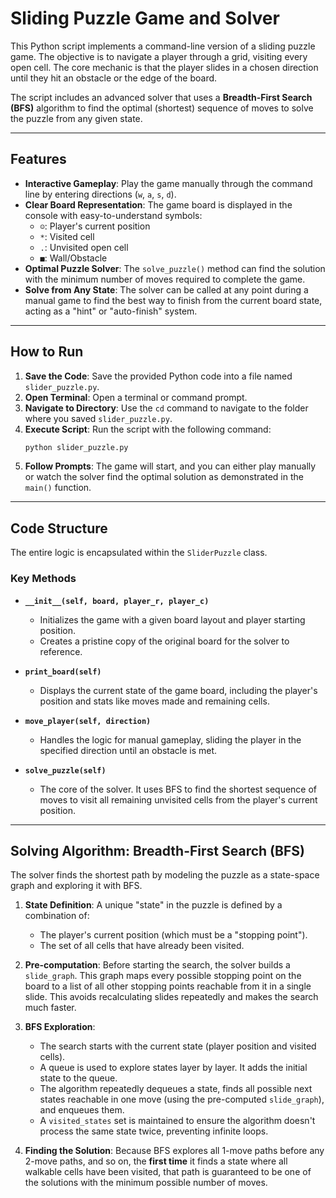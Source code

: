 # Sliding Puzzle Game and Solver

This Python script implements a command-line version of a sliding puzzle game. The objective is to navigate a player through a grid, visiting every open cell. The core mechanic is that the player slides in a chosen direction until they hit an obstacle or the edge of the board.

The script includes an advanced solver that uses a **Breadth-First Search (BFS)** algorithm to find the optimal (shortest) sequence of moves to solve the puzzle from any given state.

---

## Features

- **Interactive Gameplay**: Play the game manually through the command line by entering directions (`w`, `a`, `s`, `d`).
- **Clear Board Representation**: The game board is displayed in the console with easy-to-understand symbols:
    - `☺`: Player's current position
    - `*`: Visited cell
    - `.`: Unvisited open cell
    - `■`: Wall/Obstacle
- **Optimal Puzzle Solver**: The `solve_puzzle()` method can find the solution with the minimum number of moves required to complete the game.
- **Solve from Any State**: The solver can be called at any point during a manual game to find the best way to finish from the current board state, acting as a "hint" or "auto-finish" system.

---

## How to Run

1.  **Save the Code**: Save the provided Python code into a file named `slider_puzzle.py`.
2.  **Open Terminal**: Open a terminal or command prompt.
3.  **Navigate to Directory**: Use the `cd` command to navigate to the folder where you saved `slider_puzzle.py`.
4.  **Execute Script**: Run the script with the following command:
    ```bash
    python slider_puzzle.py
    ```
5.  **Follow Prompts**: The game will start, and you can either play manually or watch the solver find the optimal solution as demonstrated in the `main()` function.

---

## Code Structure

The entire logic is encapsulated within the `SliderPuzzle` class.

### Key Methods

- **`__init__(self, board, player_r, player_c)`**
  - Initializes the game with a given board layout and player starting position.
  - Creates a pristine copy of the original board for the solver to reference.

- **`print_board(self)`**
  - Displays the current state of the game board, including the player's position and stats like moves made and remaining cells.

- **`move_player(self, direction)`**
  - Handles the logic for manual gameplay, sliding the player in the specified direction until an obstacle is met.

- **`solve_puzzle(self)`**
  - The core of the solver. It uses BFS to find the shortest sequence of moves to visit all remaining unvisited cells from the player's current position.

---

## Solving Algorithm: Breadth-First Search (BFS)

The solver finds the shortest path by modeling the puzzle as a state-space graph and exploring it with BFS.

1.  **State Definition**: A unique "state" in the puzzle is defined by a combination of:
    - The player's current position (which must be a "stopping point").
    - The set of all cells that have already been visited.

2.  **Pre-computation**: Before starting the search, the solver builds a `slide_graph`. This graph maps every possible stopping point on the board to a list of all other stopping points reachable from it in a single slide. This avoids recalculating slides repeatedly and makes the search much faster.

3.  **BFS Exploration**:
    - The search starts with the current state (player position and visited cells).
    - A queue is used to explore states layer by layer. It adds the initial state to the queue.
    - The algorithm repeatedly dequeues a state, finds all possible next states reachable in one move (using the pre-computed `slide_graph`), and enqueues them.
    - A `visited_states` set is maintained to ensure the algorithm doesn't process the same state twice, preventing infinite loops.

4.  **Finding the Solution**: Because BFS explores all 1-move paths before any 2-move paths, and so on, the **first time** it finds a state where all walkable cells have been visited, that path is guaranteed to be one of the solutions with the minimum possible number of moves.

